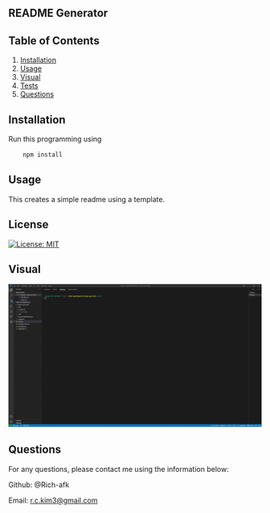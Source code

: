 ## README Generator

## Table of Contents
1. [Installation](#installation)
2. [Usage](#usage)
3. [Visual](#visual)
4. [Tests](#tests)
5. [Questions](#questions)
    
## Installation

Run this programming using 

```bash
    npm install
```

## Usage
    
This creates a simple readme using a template.

## License

[![License: MIT](https://img.shields.io/badge/License-MIT-yellow.svg)](https://opensource.org/licenses/MIT)
    
## Visual

![README image](./2022-03-17%2022-28-09.gif)

## Questions

For any questions, please contact me using the information below:

Github: @Rich-afk
    
Email: r.c.kim3@gmail.com

